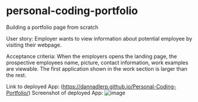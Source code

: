 # personal-coding-portfolio
Building a portfolio page from scratch

User story:
Employer wants to view information about potential employee by visiting their webpage.

Acceptance criteria:
When the employers opens the landing page, the prospective employees name, picture, contact information, work examples are viewable. The first application shown in the work section is larger than the rest.


Link to deployed App: (https://dannadlerp.github.io/Personal-Coding-Portfolio/)
Screenshot of deployed App: ![image](https://github.com/dannadlerp/Personal-Coding-Portfolio/assets/142226474/fbf98045-8dbe-498a-8d7a-adb2db5fe922)


